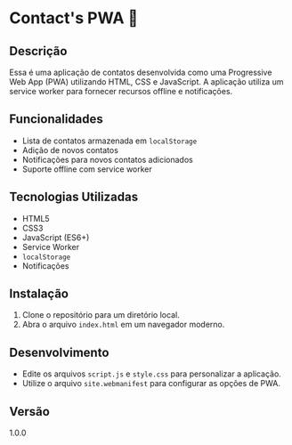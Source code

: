 # Contact's PWA 📱

## Descrição

Essa é uma aplicação de contatos desenvolvida como uma Progressive Web App (PWA) utilizando HTML, CSS e JavaScript. A aplicação utiliza um service worker para fornecer recursos offline e notificações.

## Funcionalidades

- Lista de contatos armazenada em `localStorage`
- Adição de novos contatos
- Notificações para novos contatos adicionados
- Suporte offline com service worker

## Tecnologias Utilizadas

- HTML5
- CSS3
- JavaScript (ES6+)
- Service Worker
- `localStorage`
- Notificações

## Instalação

1. Clone o repositório para um diretório local.
2. Abra o arquivo `index.html` em um navegador moderno.

## Desenvolvimento

- Edite os arquivos `script.js` e `style.css` para personalizar a aplicação.
- Utilize o arquivo `site.webmanifest` para configurar as opções de PWA.

## Versão

1.0.0
